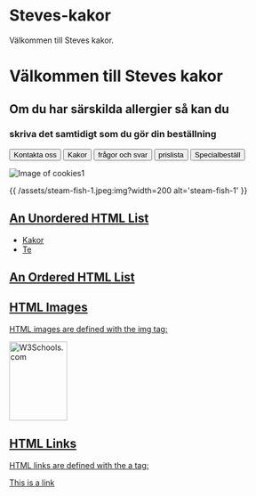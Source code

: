 # Steves-kakor
<!DOCTYPE html>
<html>
<body>

<p>Välkommen till Steves kakor.</p>

<!DOCTYPE html>
<html>
<body>

<h1>Välkommen till Steves kakor</h1>
<h2>Om du har särskilda allergier så kan du</h2>
<h3>skriva det samtidigt som du gör din beställning</h3>

</body>
</html>
<!DOCTYPE html>
<html>
<body>
<button>Kontakta oss</button>
<button>Kakor</button>
<button>frågor och svar</button>
<button>prislista</button>
<button>Specialbeställ</button>

</body>
</html>

<!DOCTYPE html>
<html>
<body>


![Image of cookies1](https://www.lovethispic.com/uploaded_images/84905-Soft-Chocolate-Chip-Cookies.jpg)
<!-- template -->
{{ /assets/steam-fish-1.jpeg:img?width=200 alt='steam-fish-1' }}

<!-- output -->
<a href="/assets/steam-fish-1.jpeg" width='250' height='YYY' alt='steam-fish-1'>
</html>
<!DOCTYPE html>
<html>
<body>

<h2>An Unordered HTML List</h2>

<ul>
  <li>Kakor</li>
  <li>Te</li>
</ul>  

<h2>An Ordered HTML List</h2>

</body>
</html>
<!DOCTYPE html>
<html>
<body>
<!DOCTYPE html>
<html>
   
   <head>
      
</html>
<h2>HTML Images</h2>
<p>HTML images are defined with the img tag:</p>

<img src="w3schools.jpg" alt="W3Schools.com" width="104" height="142">

</body>
</html>
<!DOCTYPE html>
<html>
<body>

<h2>HTML Links</h2>
<p>HTML links are defined with the a tag:</p>

<a href="https://www.lovethispic.com/image/84905/soft-chocolate-chip-cookies">This is a link</a>

</body>
</html>
